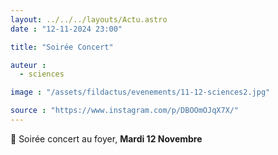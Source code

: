 ```yaml
---
layout: ../../../layouts/Actu.astro
date : "12-11-2024 23:00"

title: "Soirée Concert"

auteur :
  - sciences

image : "/assets/fildactus/evenements/11-12-sciences2.jpg"

source : "https://www.instagram.com/p/DBOOmOJqX7X/"
---
```


🎸 Soirée concert au foyer, __Mardi 12 Novembre__
